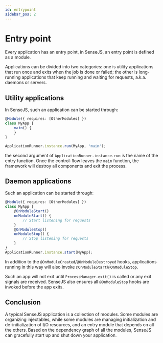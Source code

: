 ```yaml
---
id: entrypoint
sidebar_pos: 2
---
```

# Entry point

Every application has an entry point, in SenseJS, an entry point is defined as a module.

Applications can be divided into two categories: one is utility applications that run once and exits when the job is
done or failed; the other is long-running applications that keep running and waiting for requests, a.k.a. daemons or
servers.


## Utility applications

In SenseJS, such an application can be started through:
```typescript
@Module({ requires: [OtherModules] })
class MyApp {
    main() {
    }
}

ApplicationRunner.instance.run(MyApp, 'main');
```

the second argument of `ApplicationRunner.instance.run` is the name of the entry function. Once the control-flow leaves
the `main` function, the framework will destroy all components and exit the process.

## Daemon applications

Such an application can be started through:

```typescript
@Module({ requires: [OtherModules] })
class MyApp {
    @OnModuleStart()
    onModuleStart() {
        // Start listening for requests
    }
    @OnModuleStop()
    onModuleStop() {
        // Stop listening for requests
    }
}
ApplicationRunner.instance.start(MyApp);
```

In addition to the `@OnModuleCreated`/`@OnModuleDestroyed` hooks, applications running in this way will also invoke
`@OnModuleStart`/`@OnModuleStop`.

Such an app will not exit until `ProcessManager.exit()` is called or any exit signals are received. SenseJS also ensures
all `@OnModuleStop` hooks are invoked before the app exits.

## Conclusion

A typical SenseJS application is a collection of modules. Some modules are organizing injectables, while some modules
are managing initialization and de-initialization of I/O resources, and an entry module that depends on all the others.
Based on the dependency graph of all the modules, SenseJS can gracefully start up and shut down your application.

